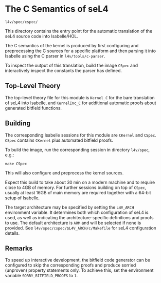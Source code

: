 The C Semantics of seL4
=======================

    l4v/spec/cspec/

This directory contains the entry point for the automatic translation of
the seL4 source code into Isabelle/HOL.

The C semantics of the kernel is produced by first configuring and
preprocessing the C sources for a specific platform and then parsing it into
Isabelle using the C parser in `l4v/tools/c-parser`.

To inspect the output of this translation, build the image `CSpec` and
interactively inspect the constants the parser has defined.


Top-Level Theory
----------------

The top-level theory file for this module is `Kernel_C` for the bare
translation of seL4 into Isabelle, and `KernelInc_C` for additional automatic
proofs about generated bitfield functions.


Building
--------

The corresponding Isabelle sessions for this module are `CKernel` and `CSpec`.
`CSpec` contains `CKernel` plus automated bitfield proofs.

To build the image, run the corresponding session in directory `l4v/spec`,
e.g.:

    make CSpec

This will also configure and preprocess the kernel sources.

Expect this build to take about 30 min on a modern machine and to require
close to 4GB of memory. For further sessions building on top of `CSpec`,
usually at least 16GB of main memory are required together with a 64-bit setup
of Isabelle.

The target architecture may be specified by setting the `L4V_ARCH` environment
variable. It determines both which configuration of seL4 is used, as well as
indicating the architecture-specific definitions and proofs to use. The default
architecture is `ARM` and will be selected if none is provided. See
`l4v/spec/cspec/$L4V_ARCH/c/Makefile` for seL4 configuration details.


Remarks
-------

To speed up interactive development, the bitfield code generator can be
configured to skip the corresponding proofs and produce sorried
(unproven) property statements only. To achieve this, set the
environment variable `SORRY_BITFIELD_PROOFS` to `1`.

